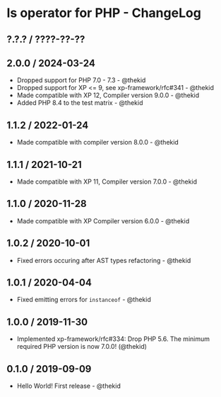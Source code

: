 Is operator for PHP - ChangeLog
===============================

## ?.?.? / ????-??-??

## 2.0.0 / 2024-03-24

* Dropped support for PHP 7.0 - 7.3 - @thekid
* Dropped support for XP <= 9, see xp-framework/rfc#341 - @thekid
* Made compatible with XP 12, Compiler version 9.0.0 - @thekid
* Added PHP 8.4 to the test matrix - @thekid

## 1.1.2 / 2022-01-24

* Made compatible with compiler version 8.0.0 - @thekid

## 1.1.1 / 2021-10-21

* Made compatible with XP 11, Compiler version 7.0.0 - @thekid

## 1.1.0 / 2020-11-28

* Made compatible with XP Compiler version 6.0.0 - @thekid

## 1.0.2 / 2020-10-01

* Fixed errors occuring after AST types refactoring - @thekid

## 1.0.1 / 2020-04-04

* Fixed emitting errors for `instanceof` - @thekid

## 1.0.0 / 2019-11-30

* Implemented xp-framework/rfc#334: Drop PHP 5.6. The minimum required
  PHP version is now 7.0.0!
  (@thekid)

## 0.1.0 / 2019-09-09

* Hello World! First release - @thekid